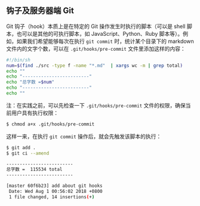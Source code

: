 ## 钩子及服务器端 Git

Git 钩子（hook）本质上是在特定的 Git 操作发生时执行的脚本（可以是 shell 脚本，也可以是其他的可执行脚本，如 JavaScript、Python、Ruby 脚本等）。例如，如果我们希望能够每次在执行 `git commit` 时，统计某个目录下的 markdown 文件内的文字个数，可以在 `.git/hooks/pre-commit` 文件里添加这样的内容：

```bash
#!/bin/sh
num=$(find ./src -type f -name "*.md"  | xargs wc -m | grep total)
echo ""
echo "-------------------------"
echo "总字数 =$num"
echo "-------------------------"
echo ""
```

注：在实践之前，可以先检查一下 `.git/hooks/pre-commit` 文件的权限，确保当前用户具有执行权限：

```bash
$ chmod a+x .git/hooks/pre-commit
```

这样一来，在执行 `git commit` 操作后，就会先触发该脚本的执行：

```bash
$ git add .
$ git ci --amend

-------------------------
总字数 =  115534 total
-------------------------

[master 60f6b23] add about git hooks
 Date: Wed Aug 1 00:56:02 2018 +0800
 1 file changed, 14 insertions(+)
```
